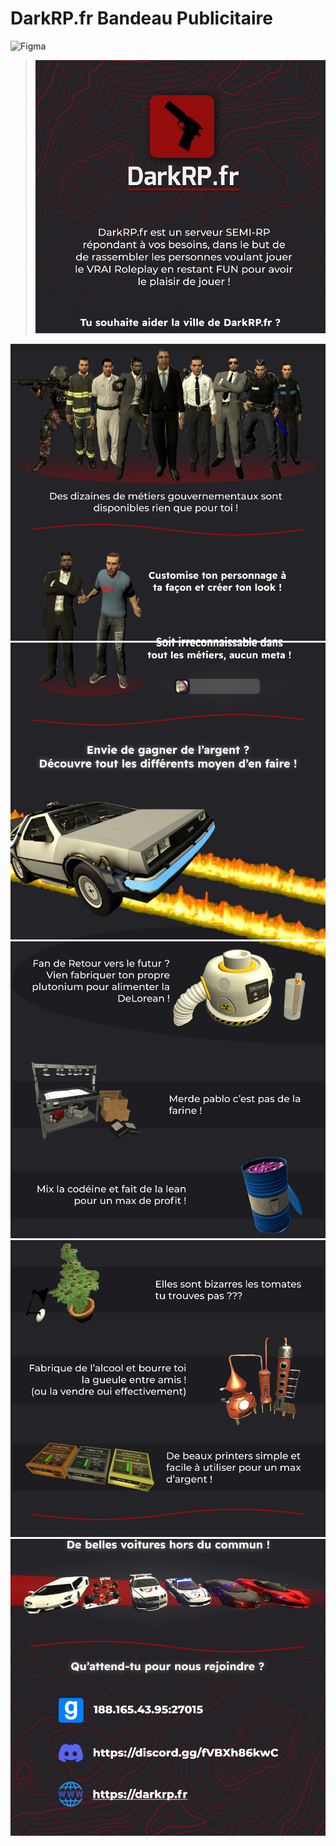 # DarkRP.fr Bandeau Publicitaire
![Figma](https://img.shields.io/badge/figma-%23F24E1E.svg?style=for-the-badge&logo=figma&logoColor=white)
><img src="./image_part_001.png">
<img src="./image_part_002.png">
<img src="./image_part_003.png">
<img src="./image_part_004.png">
<img src="./image_part_005.png">
<img src="./image_part_006.png">
